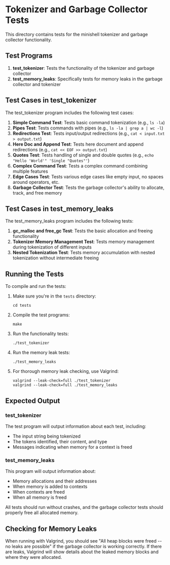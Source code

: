 # Tokenizer and Garbage Collector Tests

This directory contains tests for the minishell tokenizer and garbage collector functionality.

## Test Programs

1. **test_tokenizer**: Tests the functionality of the tokenizer and garbage collector
2. **test_memory_leaks**: Specifically tests for memory leaks in the garbage collector and tokenizer

## Test Cases in test_tokenizer

The test_tokenizer program includes the following test cases:

1. **Simple Command Test**: Tests basic command tokenization (e.g., `ls -la`)
2. **Pipes Test**: Tests commands with pipes (e.g., `ls -la | grep a | wc -l`)
3. **Redirections Test**: Tests input/output redirections (e.g., `cat < input.txt > output.txt`)
4. **Here Doc and Append Test**: Tests here document and append redirections (e.g., `cat << EOF >> output.txt`)
5. **Quotes Test**: Tests handling of single and double quotes (e.g., `echo "Hello 'World'" 'Single "Quotes"'`)
6. **Complex Command Test**: Tests a complex command combining multiple features
7. **Edge Cases Test**: Tests various edge cases like empty input, no spaces around operators, etc.
8. **Garbage Collector Test**: Tests the garbage collector's ability to allocate, track, and free memory

## Test Cases in test_memory_leaks

The test_memory_leaks program includes the following tests:

1. **gc_malloc and free_gc Test**: Tests the basic allocation and freeing functionality
2. **Tokenizer Memory Management Test**: Tests memory management during tokenization of different inputs
3. **Nested Tokenization Test**: Tests memory accumulation with nested tokenization without intermediate freeing

## Running the Tests

To compile and run the tests:

1. Make sure you're in the `tests` directory:
   ```
   cd tests
   ```

2. Compile the test programs:
   ```
   make
   ```

3. Run the functionality tests:
   ```
   ./test_tokenizer
   ```

4. Run the memory leak tests:
   ```
   ./test_memory_leaks
   ```

5. For thorough memory leak checking, use Valgrind:
   ```
   valgrind --leak-check=full ./test_tokenizer
   valgrind --leak-check=full ./test_memory_leaks
   ```

## Expected Output

### test_tokenizer

The test program will output information about each test, including:
- The input string being tokenized
- The tokens identified, their content, and type
- Messages indicating when memory for a context is freed

### test_memory_leaks

This program will output information about:
- Memory allocations and their addresses
- When memory is added to contexts
- When contexts are freed
- When all memory is freed

All tests should run without crashes, and the garbage collector tests should properly free all allocated memory.

## Checking for Memory Leaks

When running with Valgrind, you should see "All heap blocks were freed -- no leaks are possible"
if the garbage collector is working correctly. If there are leaks, Valgrind will show details about
the leaked memory blocks and where they were allocated.
